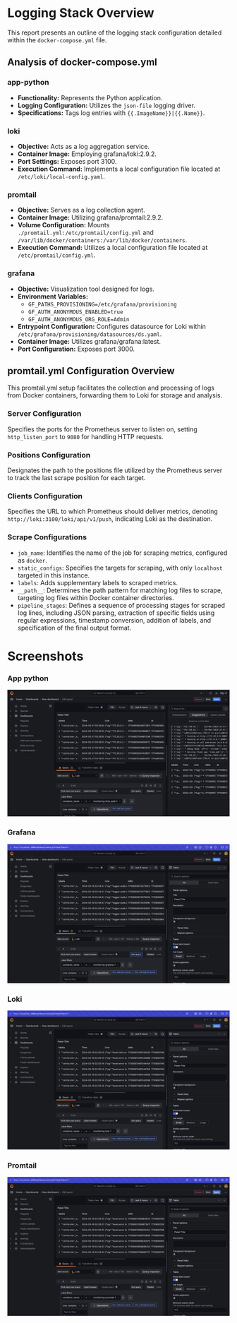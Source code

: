 # Logging Stack Overview

This report presents an outline of the logging stack configuration detailed within the `docker-compose.yml` file.

## Analysis of docker-compose.yml

### app-python

- **Functionality:** Represents the Python application.
- **Logging Configuration:** Utilizes the `json-file` logging driver.
- **Specifications:** Tags log entries with `{{.ImageName}}|{{.Name}}`.

### loki

- **Objective:** Acts as a log aggregation service.
- **Container Image:** Employing grafana/loki:2.9.2.
- **Port Settings:** Exposes port 3100.
- **Execution Command:** Implements a local configuration file located at `/etc/loki/local-config.yaml`.

### promtail

- **Objective:** Serves as a log collection agent.
- **Container Image:** Utilizing grafana/promtail:2.9.2.
- **Volume Configuration:** Mounts `./promtail.yml:/etc/promtail/config.yml` and `/var/lib/docker/containers:/var/lib/docker/containers`.
- **Execution Command:** Utilizes a local configuration file located at `/etc/promtail/config.yml`.

### grafana

- **Objective:** Visualization tool designed for logs.
- **Environment Variables:** 
  - `GF_PATHS_PROVISIONING=/etc/grafana/provisioning`
  - `GF_AUTH_ANONYMOUS_ENABLED=true`
  - `GF_AUTH_ANONYMOUS_ORG_ROLE=Admin`
- **Entrypoint Configuration:** Configures datasource for Loki within `/etc/grafana/provisioning/datasources/ds.yaml`.
- **Container Image:** Utilizes grafana/grafana:latest.
- **Port Configuration:** Exposes port 3000.

## promtail.yml Configuration Overview

This promtail.yml setup facilitates the collection and processing of logs from Docker containers, forwarding them to Loki for storage and analysis.

### Server Configuration
Specifies the ports for the Prometheus server to listen on, setting `http_listen_port` to `9080` for handling HTTP requests.

### Positions Configuration
Designates the path to the positions file utilized by the Prometheus server to track the last scrape position for each target.

### Clients Configuration
Specifies the URL to which Prometheus should deliver metrics, denoting `http://loki:3100/loki/api/v1/push`, indicating Loki as the destination.

### Scrape Configurations
- `job_name`: Identifies the name of the job for scraping metrics, configured as `docker`.
- `static_configs`: Specifies the targets for scraping, with only `localhost` targeted in this instance.
- `labels`: Adds supplementary labels to scraped metrics.
- `__path__`: Determines the path pattern for matching log files to scrape, targeting log files within Docker container directories.
- `pipeline_stages`: Defines a sequence of processing stages for scraped log lines, including JSON parsing, extraction of specific fields using regular expressions, timestamp conversion, addition of labels, and specification of the final output format.

# Screenshots
### App python
![time_web](./screens/time_web.png)
### Grafana
![grafana](./screens/grafana.png)
### Loki
![loki](./screens/loki.png)
### Promtail
![promtail](./screens/promtail.png)
